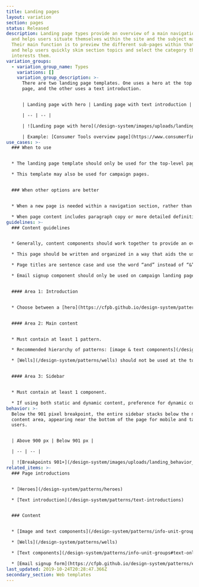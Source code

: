 ```yaml
---
title: Landing pages
layout: variation
section: pages
status: Released
description: Landing page types provide an overview of a main navigation section
  and helps users situate themselves within the site and the subject matter.
  Their main function is to preview the different sub-pages within that section
  and help users quickly skim section topics and select the category that
  interests them.
variation_groups:
  - variation_group_name: Types
    variations: []
    variation_group_description: >-
      There are two landing page templates. One uses a hero at the top of the
      page, and the other uses a text introduction.


      | Landing page with hero | Landing page with text introduction |

      | -- | -- |

      | ![Landing page with hero](/design-system/images/uploads/landing_top_examplea_2x.jpg) | ![Landing page with text introduction](/design-system/images/uploads/landing_top_exampleb_2x.jpg) |

      | Example: [Consumer Tools overview page](https://www.consumerfinance.gov/consumer-tools/) | Example: [About Us overview page](https://www.consumerfinance.gov/about-us/)
use_cases: >-
  ### When to use


  * The landing page template should only be used for the top-level page under each main navigation section on the site to help users navigate to the various sub-sections within the navigation vertical. Examples: [Data & research overview](https://www.consumerfinance.gov/data-research/), [Policy & compliance overview](https://www.consumerfinance.gov/policy-compliance/).

  * This template may also be used for campaign pages.


  ### When other options are better


  * When a new page is needed within a navigation section, rather than at the top-level.

  * When page content includes paragraph copy or more detailed definitions or explanations.
guidelines: >-
  ### Content guidelines


  * Generally, content components should work together to provide an overview of the information organized below this page or about the campaign. Give users clear next steps and calls to actions so they can quickly decide what content is relevant to them and where they should go next.

  * This page should be written and organized in a way that aids the user in skimming and quickly navigating to lower-level pages.

  * Page titles are sentence case and use the word “and” instead of “&”. (Note that navigation labels follow a different style.)

  * Email signup component should only be used on campaign landing pages. This component is not used on Landing pages.


  #### Area 1: Introduction


  * Choose between a [hero](https://cfpb.github.io/design-system/patterns/heroes) or [text introduction](https://cfpb.github.io/design-system/patterns/text-introductions) for this area.


  #### Area 2: Main content


  * Must contain at least 1 pattern.

  * Recommended hierarchy of patterns: [image & text components](/design-system/patterns/info-unit-groups#image-and-text-1), [well](/design-system/patterns/wells), [text components](/design-system/patterns/info-unit-groups#text-only).

  * [Wells](/design-system/patterns/wells) should not be used at the top of this area if the introduction area contains a hero.


  #### Area 3: Sidebar


  * Must contain at least 1 component.

  * If using both static and dynamic content, preference for dynamic content to appear above static content.
behavior: >-
  Below the 901 pixel breakpoint, the entire sidebar stacks below the main
  content area, appearing near the bottom of the page for mobile and tablet
  users.


  | Above 900 px | Below 901 px |

  | -- | -- |

  | ![Breakpoints 901+](/design-system/images/uploads/landing_behavior_desktop_2x.jpg) | ![Breakpoints 900 and less](/design-system/images/uploads/landing_behavior_mobile_2x.jpg) |
related_items: >-
  ### Page introductions


  * [Heroes](/design-system/patterns/heroes)

  * [Text introduction](/design-system/patterns/text-introductions)


  ### Content


  * [Image and text components](/design-system/patterns/info-unit-groups#image-and-text-1)

  * [Wells](/design-system/patterns/wells)

  * [Text components](/design-system/patterns/info-unit-groups#text-only)

  * [Email signup form](https://cfpb.github.io/design-system/patterns/e-mail-signup-forms)
last_updated: 2019-10-24T20:28:47.366Z
secondary_section: Web templates
---
```

